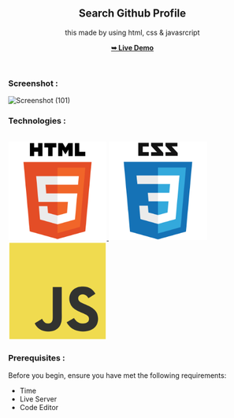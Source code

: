 <div align="center">

  <br />

  <h2 align="center">Search Github Profile</h2>

  this made by using html, css & javasrcript 

  <a href="https://meek-kataifi-789194.netlify.app/"><strong>➥ Live Demo</strong></a>
</div>

<br />

### Screenshot :

![Screenshot (101)](https://github.com/RushiCoder/Search-Github-Profile/assets/114005115/3bb48fe6-a65b-4826-ae21-d27bb4aa8c0c)



### Technologies :
<br/>
<a href="https://www.w3.org/html/" target="_blank" rel="noreferrer" > <img src="https://raw.githubusercontent.com/devicons/devicon/master/icons/html5/html5-original-wordmark.svg" alt="html5" width="200" height="200" /> </a>
<a href="https://www.w3schools.com/css/" target="_blank" rel="noreferrer" > <img src="https://raw.githubusercontent.com/devicons/devicon/master/icons/css3/css3-original-wordmark.svg" alt="css3" width="200" height="200" /> </a>
 <a href="https://developer.mozilla.org/en-US/docs/Web/JavaScript" target="_blank" rel="noreferrer"> <img src="https://raw.githubusercontent.com/devicons/devicon/master/icons/javascript/javascript-original.svg" alt="javascript" width="200" height="200"/> </a> 
 


### Prerequisites :

Before you begin, ensure you have met the following requirements:

* Time
* Live Server
* Code Editor


